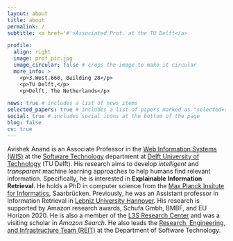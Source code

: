 ```yaml
---
layout: about
title: about
permalink: /
subtitle: <a href='#'>Associated Prof. at the TU Delft</a> 

profile:
  align: right
  image: prof_pic.jpg
  image_circular: false # crops the image to make it circular
  more_info: >
    <p>3.West.660, Building 28</p>
    <p>TU Delft,</p>
    <p>Delft, The Netherlands</p>

news: true # includes a list of news items
selected_papers: true # includes a list of papers marked as "selected={true}"
social: true # includes social icons at the bottom of the page
blog: false
cv: true
---
```


Avishek Anand is an Associate Professor in the [Web Information Systems (WIS)](https://www.wis.ewi.tudelft.nl/) at the [Software Technology](https://www.tudelft.nl/ewi/over-de-faculteit/afdelingen/software-technology) department at [Delft University of Technology](https://www.tudelft.nl/en/) (TU Delft). His research aims to develop *intelligent* and *transparent* machine learning approaches to help humans find relevant information. Specifically, he is interested in **Explainable Information Retrieval**. He holds a PhD in computer science from the [Max Planck Insitute for Informatics](https://www.mpi-inf.mpg.de/), Saarbrücken. Previously, he was an Assistant professor in Information Retrieval in [Lebniz University Hannover](https://www.uni-hannover.de/). His research is supported by Amazon research awards, Schufa Gmbh, BMBF, and EU Horizon 2020. He is also a member of the [L3S Research Center](https://www.l3s.de/) and was a visiting scholar in *Amazon Search*. He also leads the [Research, Engineering, and Infrastructure Team (REIT)](https://reit.tudelft.nl) at the Department of Software Technology.

